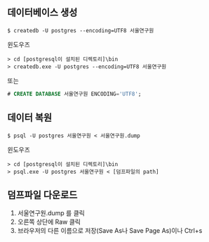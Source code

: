 ## 데이터베이스 생성
```
$ createdb -U postgres --encoding=UTF8 서울연구원
```
윈도우즈
```
> cd [postgresql이 설치된 디렉토리]\bin
> createdb.exe -U postgres --encoding=UTF8 서울연구원
```
또는
```sql
# CREATE DATABASE 서울연구원 ENCODING='UTF8';
```

## 데이터 복원
```
$ psql -U postgres 서울연구원 < 서울연구원.dump
```
윈도우즈
```
> cd [postgresql이 설치된 디렉토리]\bin
> psql.exe -U postgres 서울연구원 < [덤프파일의 path]
```

## 덤프파일 다운로드
1. 서울연구원.dump 를 클릭
1. 오른쪽 상단에 Raw 클릭
1. 브라우저의 다른 이름으로 저장(Save As나 Save Page As)이나 Ctrl+s
